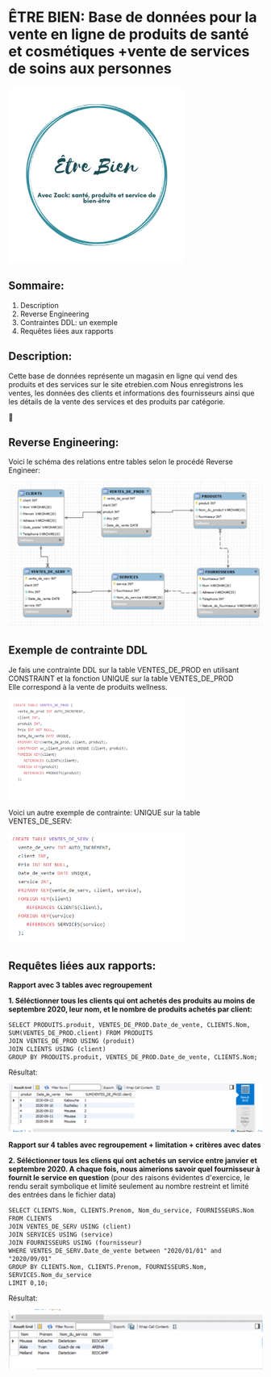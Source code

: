 # ÊTRE BIEN: Base de données pour la vente en ligne de produits de santé et cosmétiques +vente de services de soins aux personnes

<img src="https://github.com/CollegeBoreal/INF1006-202-20A-01/blob/master/3.DDL-DCL/300115140/images/Eblogo.png" width="350">

## Sommaire:

  1. Description
  2. Reverse Engineering
  3. Contraintes DDL: un exemple
  4. Requêtes liées aux rapports


## Description:

Cette base de données représente un magasin en ligne qui vend des produits et des services sur le site etrebien.com 
Nous enregistrons les ventes, les données des clients et informations des fournisseurs ainsi que les détails de la vente des services et des produits par catégorie.


:whale:

## Reverse Engineering:

Voici le schéma des relations entre tables selon le procédé Reverse Engineer:



![image](images/eng17.PNG) 

## Exemple de contrainte DDL

Je fais une contrainte DDL sur la table VENTES_DE_PROD en utilisant CONSTRAINT et la fonction UNIQUE sur la table VENTES_DE_PROD  
Elle correspond à la vente de produits wellness.


<img src="https://github.com/CollegeBoreal/INF1006-202-20A-01/blob/master/3.DDL-DCL/300115140/images/contr.PNG" width="350">


Voici un autre exemple de contrainte: UNIQUE sur la table VENTES_DE_SERV:

<img src="https://github.com/CollegeBoreal/INF1006-202-20A-01/blob/master/3.DDL-DCL/300115140/images/unique.PNG" width="350">

## Requêtes liées aux rapports:

**Rapport avec 3 tables avec regroupement**  

**1. Séléctionner tous les clients qui ont achetés des produits au moins de septembre 2020, leur nom, et le nombre de produits achetés par client:**

```
SELECT PRODUITS.produit, VENTES_DE_PROD.Date_de_vente, CLIENTS.Nom, SUM(VENTES_DE_PROD.client) FROM PRODUITS  
JOIN VENTES_DE_PROD USING (produit)  
JOIN CLIENTS USING (client)  
GROUP BY PRODUITS.produit, VENTES_DE_PROD.Date_de_vente, CLIENTS.Nom;  
```

Résultat:

<img src="https://github.com/CollegeBoreal/INF1006-202-20A-01/blob/master/3.DDL-DCL/300115140/images/req1.PNG" width="550">

**Rapport sur 4 tables avec regroupement + limitation + critères avec dates**  

**2. Séléctionner tous les cliens qui ont achetés un service entre janvier et septembre 2020. A chaque fois, nous aimerions savoir quel fournisseur à fournit le service en question** (pour des raisons évidentes d'exercice, le rendu serait symbolique et limité seulement au nombre restreint et limité des entrées dans le fichier data)

```
SELECT CLIENTS.Nom, CLIENTS.Prenom, Nom_du_service, FOURNISSEURS.Nom FROM CLIENTS  
JOIN VENTES_DE_SERV USING (client)  
JOIN SERVICES USING (service)  
JOIN FOURNISSEURS USING (fournisseur)  
WHERE VENTES_DE_SERV.Date_de_vente between "2020/01/01" and "2020/09/01"  
GROUP BY CLIENTS.Nom, CLIENTS.Prenom, FOURNISSEURS.Nom, SERVICES.Nom_du_service  
LIMIT 0,10;  
```

Résultat:  

<img src="https://github.com/CollegeBoreal/INF1006-202-20A-01/blob/master/3.DDL-DCL/300115140/images/fournisseur.PNG" width="550">














